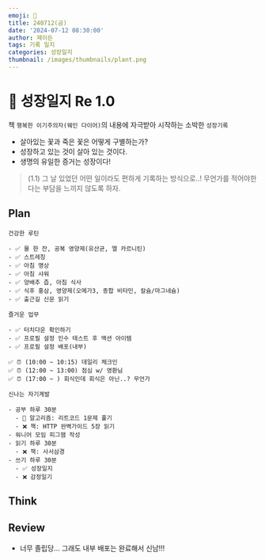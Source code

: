 ```yaml
---
emoji: 🌱
title: 240712(금)
date: '2024-07-12 08:30:00'
author: 제이든
tags: 기록 일지
categories: 성장일지
thumbnail: /images/thumbnails/plant.png
---
```


# 🌱 성장일지 Re 1.0

책 `행복한 이기주의자(웨인 다이어)`의 내용에 자극받아 시작하는 소박한 `성장기록`

- 살아있는 꽃과 죽은 꽃은 어떻게 구별하는가?
- 성장하고 있는 것이 살아 있는 것이다.
- 생명의 유일한 증거는 성장이다!

> (1.1) 그 날 있었던 어떤 일이라도 편하게 기록하는 방식으로..! 무언가를 적어야한다는 부담을 느끼지 않도록 하자.

## Plan

```plaintext
건강한 루틴

- ✅ 물 한 잔, 공복 영양제(유산균, 엘 카르니틴)
- ✅ 스트레칭
- ✅ 아침 명상
- ✅ 아침 샤워
- ✅ 양배추 즙, 아침 식사
- ✅ 식후 홍삼, 영양제(오메가3, 종합 비타민, 칼슘/마그네슘)
- ✅ 출근길 신문 읽기

즐거운 업무

- ✅ 터치다운 확인하기
- ✅ 프로필 설정 인수 테스트 후 액션 아이템
- ✅ 프로필 설정 배포(내부)

✅ ⏰ (10:00 ~ 10:15) 데일리 체크인
✅ ⏰ (12:00 ~ 13:00) 점심 w/ 영환님
✅ ⏰ (17:00 ~ ) 회식인데 회식은 아닌..? 무언가

신나는 자기계발

- 공부 하루 30분
  - 🌱 알고리즘: 리트코드 1문제 풀기
  - ❌ 책: HTTP 완벽가이드 5장 읽기
- 워니어 모임 피그잼 작성
- 읽기 하루 30분
  - ❌ 책: 사서삼경
- 쓰기 하루 30분
  - ✅ 성장일지
  - ❌ 감정일기
```

## Think

## Review

- 너무 졸립당... 그래도 내부 배포는 완료해서 신남!!!